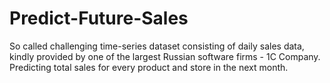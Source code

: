 # Predict-Future-Sales
So called challenging time-series dataset consisting of daily sales data, kindly provided by one of the largest Russian software firms - 1C Company.   Predicting total sales for every product and store in the next month.

